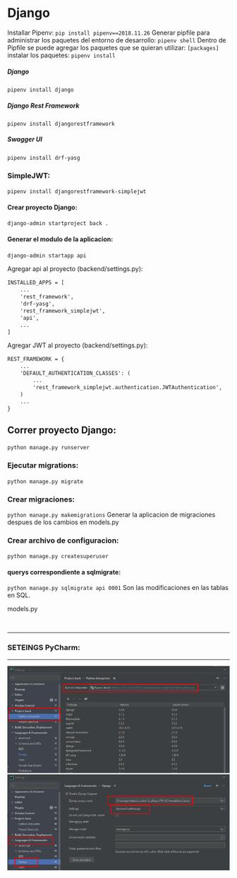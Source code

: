 # Django

Installar Pipenv:
`pip install pipenv==2018.11.26`
Generar pipfile para administrar los paquetes del entorno de desarrollo:
`pipenv shell`
Dentro de Pipfile se puede agregar los paquetes que se quieran utilizar:
`[packages]`
instalar los paquetes:
`pipenv install`


##### Django
`pipenv install django`
##### Django Rest Framework
`pipenv install djangorestframework`
##### Swagger UI
`pipenv install drf-yasg`
### SimpleJWT:
`pipenv install djangorestframework-simplejwt`


#### Crear proyecto Django:
`django-admin startproject back .`

#### Generar el modulo de la aplicacion:
`django-admin startapp api`

Agregar api al proyecto (backend/settings.py):
```
INSTALLED_APPS = [
    ...
    'rest_framework',
    'drf-yasg',
    'rest_framework_simplejwt',
    'api',
    ...
]
```
Agregar JWT al proyecto (backend/settings.py):
```
REST_FRAMEWORK = {
    ...
    'DEFAULT_AUTHENTICATION_CLASSES': (
        ...
        'rest_framework_simplejwt.authentication.JWTAuthentication',
    )
    ...
}
```



## Correr proyecto Django:
`python manage.py runserver`

### Ejecutar migrations:
`python manage.py migrate`

### Crear migraciones:
`python manage.py makemigrations`
Generar la aplicacion de migraciones despues de los cambios en models.py




### Crear archivo de configuracion:
`python manage.py createsuperuser`


#### querys correspondiente a sqlmigrate:
`python manage.py sqlmigrate api 0001`
Son las modificaciones en las tablas en SQL.



models.py     






``
``
``
``
``
``



---
### SETEINGS PyCharm:
---
![1657424000513](image/comandos_django/1657424000513.png)
![1657423869180](image/comandos_django/1657423869180.png)